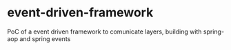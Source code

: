 # event-driven-framework
PoC of a event driven framework to comunicate layers, building with spring-aop and spring events
